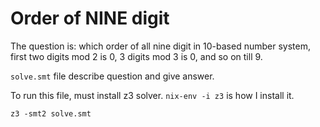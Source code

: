 # Order of NINE digit

The question is: which order of all nine digit in 10-based number system, first two digits mod 2 is 0, 3 digits mod 3 is 0, and so on till 9.

`solve.smt` file describe question and give answer.

To run this file, must install z3 solver. `nix-env -i z3` is how I install it.

```
z3 -smt2 solve.smt
```
